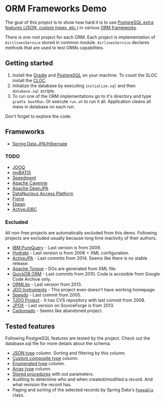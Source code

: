 # ORM Frameworks Demo

The goal of this project is to show how hard it is to use [PostgreSQL extra features (JSON, custom types, etc.)](#tested-features) in various [ORM frameworks](#frameworks).

There is one root project for each ORM.
Each project is implementation of `AirilinesService` stored in common module.
`AirlinesService` declares methods that are used to test ORMs capabilities.

## Getting started

1. Install the [Gradle](http://gradle.org) and [PostgreSQL](https://www.postgresql.org) on your machine.
 To count the SLOC install the [CLOC](https://github.com/AlDanial/cloc).
2. Initialize the database by executing `initialize.sql` and then `database.sql` scripts.
3. To run one of the ORM implementations go to it's directory and type `gradle bootRun`. Or execute `run.sh` to run it all. Application cleans all mess in database on each run.

Don't forget to explore the code.

## Frameworks

* [Spring Data JPA/Hibernate](http://projects.spring.io/spring-data-jpa/)

### TODO

* [JOOQ](http://www.jooq.org)
* [myBATIS](http://blog.mybatis.org)
* [Speedment](http://www.speedment.com)
* [Apache Cayenne](http://cayenne.apache.org)
* [Apache OpenJPA](http://openjpa.apache.org)
* [DataNucleus Access Platform](http://www.datanucleus.org)
* [Fjorm](https://github.com/mladenadamovic/fjorm/tree/master)
* [Ebean](http://ebean-orm.github.io)
* [ActiveJDBC](http://javalite.io/activejdbc)

### Excluded

All non-free projects are automatically excluded from this demo. Following projects are excluded usually because long time inactivity of their authors.

* [IBM PureQuery](http://www.ibm.com/developerworks/downloads/im/datastudiodev/?S_TACT=105AGX01&S_CMP=LP) - Last version is from 2009.
* [Hydrate](http://hydrate.sourceforge.net/Manual.html) - Last version is from 2006 + XML configuration.
* [ActiveJPA](https://activejpa.org) - Last commits from 2014. Seems like there is no stable release.
* [Apache Torque](https://db.apache.org/torque/torque-4.0/index.html) - DOs are generated from XML file.
* [QuickDB ORM](https://code.google.com/archive/p/quickdb/) - Last commits from 2010. Code is accesible from Google Code Archive only.
* [ORMLite](http://ormlite.com) - Last version from 2013.
* [JDO Instruments](http://www.jdoinstruments.org) - This project even doesn't have working homepage.
* [Speedo](http://speedo.ow2.org) - Last commit from 2005.
* [TJDO Project](http://tjdo.sourceforge.net) - It has CVS repository with last commit from 2008.
* [JPOX](http://www.jpox.org) - Last version on SourceForge is from 2013.
* [Carbonado](https://github.com/Carbonado/Carbonado) - Seems like abandoned project.

## Tested features

Following PostgreSQL features are tested by the project.
Check out the database.sql file for more details about the schema.

* [JSON type](https://www.postgresql.org/docs/9.5/static/functions-json.html) column. Sorting and filtering by this column.
* [Custom composite type](https://www.postgresql.org/docs/9.5/static/rowtypes.html) column.
* [Enumerated type](https://www.postgresql.org/docs/current/static/datatype-enum.html) column.
* [Array type](https://www.postgresql.org/docs/9.5/static/arrays.html) column.
* [Stored procedures](https://www.postgresql.org/docs/9.5/static/plpgsql.html) with out parameters.
* Auditing to determine who and when created/modified a record. And what revision the record has.
* Paging and sorting of the selected records by Spring Data's [`Pageable`](http://docs.spring.io/spring-data/commons/docs/current/api/org/springframework/data/domain/Pageable.html) class.
